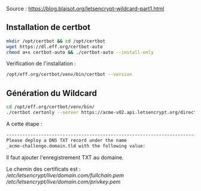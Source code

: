Source : https://blog.blaisot.org/letsencrypt-wildcard-part1.html

## Installation de certbot
```bash
mkdir /opt/certbot && cd /opt/certbot
wget https://dl.eff.org/certbot-auto
chmod a+x certbot-auto && ./certbot-auto --install-only
```

Verification de l'installation :
```bash
/opt/eff.org/certbot/venv/bin/certbot --version
```

## Génération du Wildcard

```bash
cd /opt/eff.org/certbot/venv/bin/
./certbot certonly --server https://acme-v02.api.letsencrypt.org/directory --manual -d '*.domain.com' --manual-public-ip-logging-ok
```

A cette étape :
```bash
-------------------------------------------------------------------------------
Please deploy a DNS TXT record under the name
_acme-challenge.domain.tld with the following value:
```
Il faut ajouter l'enregistrement TXT au domaine.

Le chemin des certificats est :<br>
<i>/etc/letsencrypt/live/domain.com/fullchain.pem<br>
/etc/letsencrypt/live/domain.com/privkey.pem</i>
